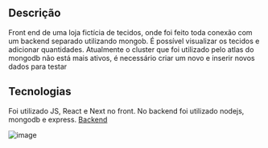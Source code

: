 ## Descrição
Front end de uma loja fictícia de tecidos, onde foi feito toda conexão com um backend separado utilizando mongob.
É possível visualizar os tecidos e adicionar quantidades.
Atualmente o cluster que foi utilizado pelo atlas do mongodb não está mais ativos, é necessário criar um novo
e inserir novos dados para testar

## Tecnologias
Foi utilizado JS, React e Next no front.
No backend foi utilizado nodejs, mongodb e express. <a href="https://github.com/Aela-ui/back-georgette-commerce">Backend</a> 

![image](https://github.com/user-attachments/assets/30ee6acb-ae95-4d6b-a77c-b3628c6a632a)

